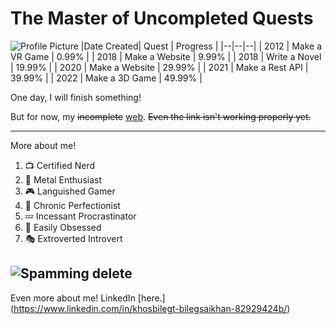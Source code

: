 # The Master of Uncompleted Quests
![Profile Picture](https://socialmagz.com/wp-content/uploads/2020/12/anime-glasses.jpg)
|Date Created| Quest | Progress | 
|--|--|--|
| 2012 | Make a VR Game | 0.99% |
| 2018 | Make a Website | 9.99% |
| 2018 | Write a Novel | 19.99% |
| 2020 | Make a Website | 29.99% |
| 2021 | Make a Rest API | 39.99% |
| 2022 | Make a 3D Game | 49.99% |

One day, I will finish something!

But for now, my ~~incomplete~~ [web](https://github.com/khosbilegt/khosbilegt). ~~Even the link isn't working properly yet.~~

---
More about me!

 1. 📺 Certified Nerd
 2. 🎸 Metal Enthusiast
 3. 🎮 Languished Gamer
 4. 📏 Chronic Perfectionist
 5. 💤 Incessant Procrastinator 
 6. 🐝 Easily Obsessed
 7. 🎭 Extroverted Introvert

![Spamming delete](https://64.media.tumblr.com/e8fd3aa29526c41511c60505f64a0098/tumblr_psdjxl5hCT1t9q05y_540.gif)
---

Even more about me!
LinkedIn [here.]
(https://www.linkedin.com/in/khosbilegt-bilegsaikhan-82929424b/)
